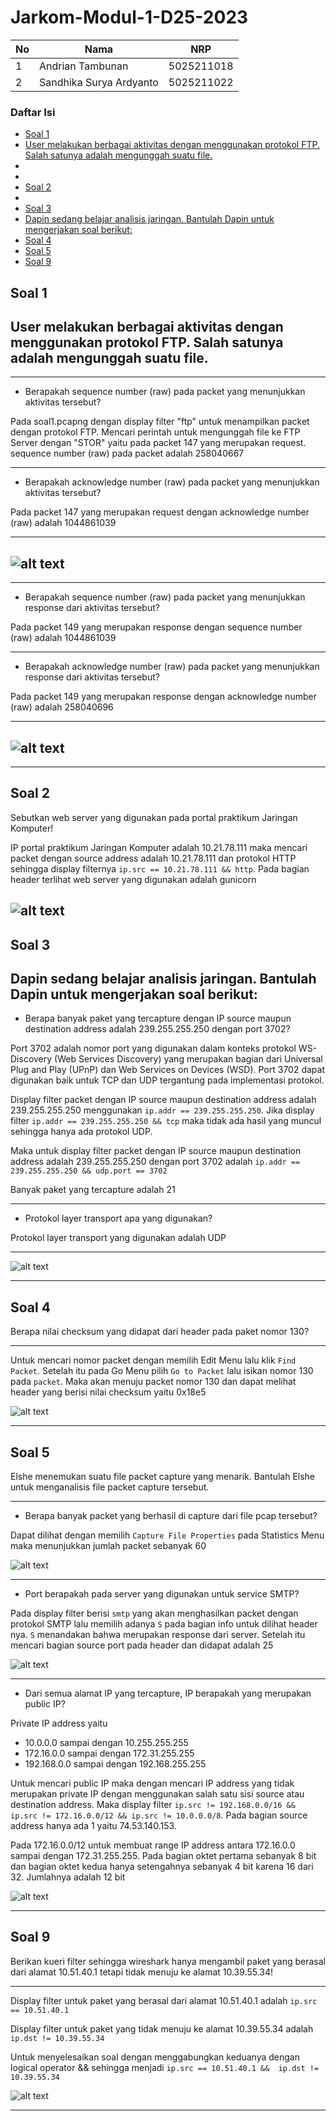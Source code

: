 # Jarkom-Modul-1-D25-2023

| **No** | **Nama** | **NRP** | 
| ------------- | ------------- | --------- |
| 1 | Andrian Tambunan  | 5025211018 | 
| 2 | Sandhika Surya Ardyanto | 5025211022 |

### Daftar Isi
- [Soal 1](#soal-1)
- [User melakukan berbagai aktivitas dengan menggunakan protokol FTP. Salah satunya adalah mengunggah suatu file.](#user-melakukan-berbagai-aktivitas-dengan-menggunakan-protokol-ftp-salah-satunya-adalah-mengunggah-suatu-file)
- [](#)
- [](#-1)
- [Soal 2](#soal-2)
- [](#-2)
- [Soal 3](#soal-3)
- [Dapin sedang belajar analisis jaringan. Bantulah Dapin untuk mengerjakan soal berikut:](#dapin-sedang-belajar-analisis-jaringan-bantulah-dapin-untuk-mengerjakan-soal-berikut)
- [Soal 4](#soal-4)
- [Soal 5](#soal-5)
- [Soal 9](#soal-9)

## Soal 1
User melakukan berbagai aktivitas dengan menggunakan protokol FTP. Salah satunya adalah mengunggah suatu file.
---
---
- Berapakah sequence number (raw) pada packet yang menunjukkan aktivitas tersebut? 

Pada soal1.pcapng dengan display filter "ftp" untuk menampilkan packet dengan protokol FTP. Mencari perintah untuk mengunggah file ke FTP Server dengan "STOR" yaitu pada packet 147 yang merupakan request. 
sequence number (raw) pada packet adalah 258040667

---
- Berapakah acknowledge number (raw) pada packet yang menunjukkan aktivitas tersebut? 
  
Pada packet 147 yang merupakan request dengan acknowledge number (raw) adalah 1044861039

---
![alt text](https://github.com/Sandhika21/Jaringan-Komputer-D/blob/main/Praktikum1/Soal%201/1a_b.png)
---
---
- Berapakah sequence number (raw) pada packet yang menunjukkan response dari aktivitas tersebut?
  
Pada packet 149 yang merupakan response dengan sequence number (raw) adalah 1044861039

---
- Berapakah acknowledge number (raw) pada packet yang menunjukkan response dari aktivitas tersebut?

Pada packet 149 yang merupakan response dengan acknowledge number (raw) adalah 258040696

---
![alt text](https://github.com/Sandhika21/Jaringan-Komputer-D/blob/main/Praktikum1/Soal%201/1c_d.png)
---
---

## Soal 2
Sebutkan web server yang digunakan pada portal praktikum Jaringan Komputer!

IP portal praktikum Jaringan Komputer adalah 10.21.78.111 maka mencari packet dengan source address adalah 10.21.78.111 dan protokol HTTP sehingga display filternya `ip.src == 10.21.78.111 && http`.
Pada bagian header terlihat web server yang digunakan adalah gunicorn

![alt text](https://github.com/Sandhika21/Jaringan-Komputer-D/blob/main/Praktikum1/Soal%202.png)
---

## Soal 3
Dapin sedang belajar analisis jaringan. Bantulah Dapin untuk mengerjakan soal berikut:
---
- Berapa banyak paket yang tercapture dengan IP source maupun destination address adalah 239.255.255.250 dengan port 3702?

Port 3702 adalah nomor port yang digunakan dalam konteks protokol WS-Discovery (Web Services Discovery) yang merupakan bagian dari Universal Plug and Play (UPnP) dan Web Services on Devices (WSD). Port 3702 dapat digunakan baik untuk TCP dan UDP tergantung pada implementasi protokol. 

Display filter packet dengan IP source maupun destination address adalah 239.255.255.250 menggunakan `ip.addr == 239.255.255.250`. Jika display filter `ip.addr == 239.255.255.250 && tcp` maka tidak ada hasil yang muncul sehingga hanya ada protokol UDP.

Maka untuk display filter packet dengan IP source maupun destination address adalah 239.255.255.250 dengan port 3702 adalah `ip.addr == 239.255.255.250 && udp.port == 3702`

Banyak paket yang tercapture adalah 21

---
- Protokol layer transport apa yang digunakan?

Protokol layer transport yang digunakan adalah UDP

---

![alt text](https://github.com/Sandhika21/Jaringan-Komputer-D/blob/main/Praktikum1/Soal%203.png)

---

## Soal 4
Berapa nilai checksum yang didapat dari header pada paket nomor 130?

---

Untuk mencari nomor packet dengan memilih Edit Menu lalu klik `Find Packet`. Setelah itu pada Go Menu pilih `Go to Packet` lalu isikan nomor 130 pada `packet`. Maka akan menuju packet nomor 130 dan dapat melihat header yang berisi nilai checksum yaitu 0x18e5

![alt text](https://github.com/Sandhika21/Jaringan-Komputer-D/blob/main/Praktikum1/Soal%204.png)

---

## Soal 5
Elshe menemukan suatu file packet capture yang menarik. Bantulah Elshe untuk menganalisis file packet capture tersebut.

---
- Berapa banyak packet yang berhasil di capture dari file pcap tersebut?

Dapat dilihat dengan memilih `Capture File Properties` pada Statistics Menu maka menunjukkan jumlah packet sebanyak 60

![alt text](https://github.com/Sandhika21/Jaringan-Komputer-D/blob/main/Praktikum1/Soal%205/5a.png)

---
- Port berapakah pada server yang digunakan untuk service SMTP?
  
Pada display filter berisi `smtp` yang akan menghasilkan packet dengan protokol SMTP lalu memilih adanya `S` pada bagian info untuk dilihat header nya. `S` menandakan bahwa merupakan response dari server. Setelah itu mencari bagian source port pada header dan didapat adalah 25

![alt text](https://github.com/Sandhika21/Jaringan-Komputer-D/blob/main/Praktikum1/Soal%205/5b.png)

---
- Dari semua alamat IP yang tercapture, IP berapakah yang merupakan public IP?


Private IP address yaitu 
- 10.0.0.0 sampai dengan 10.255.255.255
- 172.16.0.0 sampai dengan 172.31.255.255
- 192.168.0.0 sampai dengan 192.168.255.255

Untuk mencari public IP maka dengan mencari IP address yang tidak merupakan private IP dengan menggunakan salah satu sisi source atau destination address. Maka display filter `ip.src != 192.168.0.0/16 && ip.src != 172.16.0.0/12 && ip.src != 10.0.0.0/8`. Pada bagian source address hanya ada 1 yaitu 74.53.140.153. 

Pada 172.16.0.0/12 untuk membuat range IP address antara 172.16.0.0 sampai dengan 172.31.255.255. Pada bagian oktet pertama sebanyak 8 bit dan bagian oktet kedua hanya setengahnya sebanyak 4 bit karena 16 dari 32. Jumlahnya adalah 12 bit 

![alt text](https://github.com/Sandhika21/Jaringan-Komputer-D/blob/main/Praktikum1/Soal%205/5c.png)

---

## Soal 9
Berikan kueri filter sehingga wireshark hanya mengambil paket yang berasal dari alamat 10.51.40.1 tetapi tidak menuju ke alamat 10.39.55.34!

---

Display filter untuk paket yang berasal dari alamat 10.51.40.1 adalah `ip.src == 10.51.40.1`

Display filter untuk paket yang tidak menuju ke alamat 10.39.55.34 adalah `ip.dst != 10.39.55.34`

Untuk menyelesaikan soal dengan menggabungkan keduanya dengan logical operator && sehingga menjadi `ip.src == 10.51.40.1 &&  ip.dst != 10.39.55.34`

![alt text](https://github.com/Sandhika21/Jaringan-Komputer-D/blob/main/Praktikum1/Soal%209.png)

---
